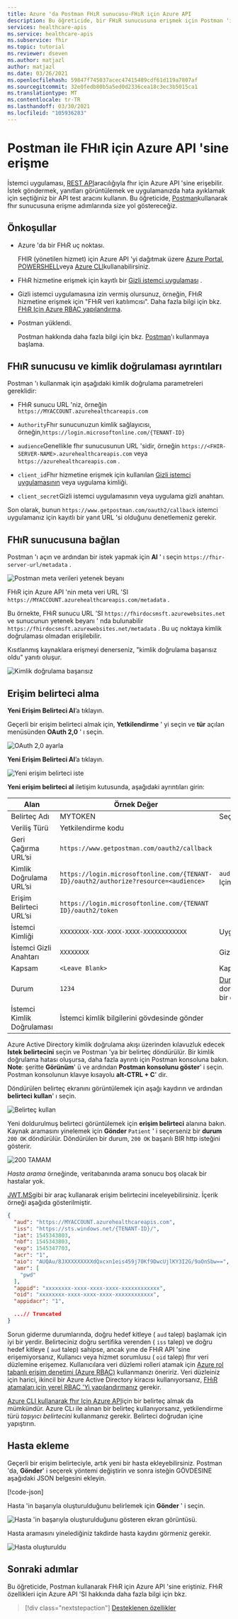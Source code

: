 ```yaml
---
title: Azure 'da Postman FHıR sunucusu-FHıR için Azure API
description: Bu öğreticide, bir FHıR sunucusuna erişmek için Postman 'ı kullanmak için gereken adımları adım adım inceleyeceğiz. Postman, API 'Lere erişen uygulamalarda hata ayıklama için yararlıdır.
services: healthcare-apis
ms.service: healthcare-apis
ms.subservice: fhir
ms.topic: tutorial
ms.reviewer: dseven
ms.author: matjazl
author: matjazl
ms.date: 03/26/2021
ms.openlocfilehash: 59847f745037acec47415489cdf61d119a7807af
ms.sourcegitcommit: 32e0fedb80b5a5ed0d2336cea18c3ec3b5015ca1
ms.translationtype: MT
ms.contentlocale: tr-TR
ms.lasthandoff: 03/30/2021
ms.locfileid: "105936283"
---
```

# <a name="access-azure-api-for-fhir-with-postman"></a>Postman ile FHıR için Azure API 'sine erişme

İstemci uygulaması, [REST API](https://www.hl7.org/fhir/http.html)aracılığıyla fhır için Azure API 'sine erişebilir. İstek göndermek, yanıtları görüntülemek ve uygulamanızda hata ayıklamak için seçtiğiniz bir API test aracını kullanın. Bu öğreticide, [Postman](https://www.getpostman.com/)kullanarak fhır sunucusuna erişme adımlarında size yol göstereceğiz. 

## <a name="prerequisites"></a>Önkoşullar

- Azure 'da bir FHıR uç noktası. 

  FHIR (yönetilen hizmet) için Azure API 'yi dağıtmak üzere [Azure Portal](fhir-paas-portal-quickstart.md), [POWERSHELL](fhir-paas-powershell-quickstart.md)veya [Azure CLI](fhir-paas-cli-quickstart.md)kullanabilirsiniz.

- FHıR hizmetine erişmek için kayıtlı bir [Gizli istemci uygulaması](register-confidential-azure-ad-client-app.md) .
- Gizli istemci uygulamasına izin vermiş olursunuz, örneğin, FHıR hizmetine erişmek için "FHıR veri katılımcısı". Daha fazla bilgi için bkz. [FHıR Için Azure RBAC yapılandırma](./configure-azure-rbac.md).
- Postman yüklendi. 
    
  Postman hakkında daha fazla bilgi için bkz. [Postman](https://www.getpostman.com)'ı kullanmaya başlama.

## <a name="fhir-server-and-authentication-details"></a>FHıR sunucusu ve kimlik doğrulaması ayrıntıları

Postman 'ı kullanmak için aşağıdaki kimlik doğrulama parametreleri gereklidir:

- FHıR sunucu URL 'niz, örneğin `https://MYACCOUNT.azurehealthcareapis.com`

- `Authority`Fhır sunucunuzun kimlik sağlayıcısı, örneğin,`https://login.microsoftonline.com/{TENANT-ID}`

- `audience`Genellikle fhır sunucusunun URL 'sidir, örneğin `https://<FHIR-SERVER-NAME>.azurehealthcareapis.com` veya `https://azurehealthcareapis.com` .

- `client_id`Fhır hizmetine erişmek için kullanılan [Gizli istemci uygulamasının](register-confidential-azure-ad-client-app.md) veya uygulama kimliği.

- `client_secret`Gizli istemci uygulamasının veya uygulama gizli anahtarı.

Son olarak, bunun `https://www.getpostman.com/oauth2/callback` istemci uygulamanız için kayıtlı bir yanıt URL 'si olduğunu denetlemeniz gerekir.

## <a name="connect-to-fhir-server"></a>FHıR sunucusuna bağlan

Postman 'ı açın ve ardından bir istek yapmak için **Al** ' ı seçin `https://fhir-server-url/metadata` .

![Postman meta verileri yetenek beyanı](media/tutorial-postman/postman-metadata.png)

FHıR için Azure API 'nin meta veri URL 'SI `https://MYACCOUNT.azurehealthcareapis.com/metadata` . 

Bu örnekte, FHıR sunucu URL 'SI `https://fhirdocsmsft.azurewebsites.net` ve sunucunun yetenek beyanı ' nda bulunabilir `https://fhirdocsmsft.azurewebsites.net/metadata` . Bu uç noktaya kimlik doğrulaması olmadan erişilebilir.

Kısıtlanmış kaynaklara erişmeyi denerseniz, "kimlik doğrulama başarısız oldu" yanıtı oluşur.

![Kimlik doğrulama başarısız](media/tutorial-postman/postman-authentication-failed.png)

## <a name="obtaining-an-access-token"></a>Erişim belirteci alma
**Yeni Erişim Belirteci Al**’a tıklayın.

Geçerli bir erişim belirteci almak için, **Yetkilendirme** ' yi seçin ve **tür** açılan menüsünden **OAuth 2,0** ' ı seçin.

![OAuth 2,0 ayarla](media/tutorial-postman/postman-select-oauth2.png)

**Yeni Erişim Belirteci Al**’a tıklayın.

![Yeni erişim belirteci iste](media/tutorial-postman/postman-request-token.png)

**Yeni erişim belirteci al** iletişim kutusunda, aşağıdaki ayrıntıları girin:

| Alan                 | Örnek Değer                                                                                                   | Yorum                    |
|-----------------------|-----------------------------------------------------------------------------------------------------------------|----------------------------|
| Belirteç Adı            | MYTOKEN                                                                                                         | Seçtiğiniz bir ad          |
| Veriliş Türü            | Yetkilendirme kodu                                                                                              |                            |
| Geri Çağırma URL’si          | `https://www.getpostman.com/oauth2/callback`                                                                    |                            |
| Kimlik Doğrulama URL’si              | `https://login.microsoftonline.com/{TENANT-ID}/oauth2/authorize?resource=<audience>` | `audience``https://MYACCOUNT.azurehealthcareapis.com`fhır Için Azure API 'si içindir |
| Erişim Belirteci URL’si      | `https://login.microsoftonline.com/{TENANT ID}/oauth2/token`                                                    |                            |
| İstemci Kimliği             | `XXXXXXXX-XXX-XXXX-XXXX-XXXXXXXXXXXX`                                                                           | Uygulama Kimliği             |
| İstemci Gizli Anahtarı         | `XXXXXXXX`                                                                                                      | Gizli anahtar istemci anahtarı          |
| Kapsam | `<Leave Blank>` | Kapsam kullanılmıyor; Bu nedenle, boş bırakılabilir.  
| Durum                 | `1234`     | [Durum](https://learning.postman.com/docs/sending-requests/authorization/) , siteler arası istek sahteciliği engellemek için donuk bir değerdir. İsteğe bağlıdır ve ' 1234 ' gibi rastgele bir değer alabilir.                           |
| İstemci Kimlik Doğrulaması | İstemci kimlik bilgilerini gövdesinde gönder                                                                                 |                 

Azure Active Directory kimlik doğrulama akışı üzerinden kılavuzluk edecek **Istek belirtecini** seçin ve Postman 'ya bir belirteç döndürülür. Bir kimlik doğrulama hatası oluşursa, daha fazla ayrıntı için Postman konsoluna bakın. **Note**: şeritte **Görünüm**' ü ve ardından **Postman konsolunu göster**' i seçin. Postman konsolunun klavye kısayolu **alt-CTRL + C**' dir.

Döndürülen belirteç ekranını görüntülemek için aşağı kaydırın ve ardından **belirteci kullan**' ı seçin.

![Belirteç kullan](media/tutorial-postman/postman-use-token.png)

Yeni doldurulmuş belirteci görüntülemek için **erişim belirteci** alanına bakın. Kaynak aramasını yinelemek için **Gönder** `Patient` ' i seçerseniz bir **durum** `200 OK` döndürülür. Döndürülen bir durum, `200 OK` başarılı BIR http isteğini gösterir.

![200 TAMAM](media/tutorial-postman/postman-200-OK.png)

*Hasta arama* örneğinde, veritabanında arama sonucu boş olacak bir hastalar yok.

[JWT.MS](https://jwt.ms)gibi bir araç kullanarak erişim belirtecini inceleyebilirsiniz. İçerik örneği aşağıda gösterilmiştir.

```json
{
  "aud": "https://MYACCOUNT.azurehealthcareapis.com",
  "iss": "https://sts.windows.net/{TENANT-ID}/",
  "iat": 1545343803,
  "nbf": 1545343803,
  "exp": 1545347703,
  "acr": "1",
  "aio": "AUQAu/8JXXXXXXXXXdQxcxn1eis459j70Kf9DwcUjlKY3I2G/9aOnSbw==",
  "amr": [
    "pwd"
  ],
  "appid": "xxxxxxxx-xxxx-xxxx-xxxx-xxxxxxxxxxxx",
  "oid": "xxxxxxxx-xxxx-xxxx-xxxx-xxxxxxxxxxxx",
  "appidacr": "1",

  ...// Truncated
}
```

Sorun giderme durumlarında, doğru hedef kitleye ( `aud` talep) başlamak için iyi bir yerdir. Belirteciniz doğru sertifika verenden ( `iss` talep) ve doğru hedef kitleye ( `aud` talep) sahipse, ancak yıne de FHıR API 'sine erişemiyorsanız, Kullanıcı veya hizmet sorumlusu ( `oid` talep) fhır veri düzlemine erişemez. Kullanıcılara veri düzlemi rolleri atamak için [Azure rol tabanlı erişim denetimi (Azure RBAC)](configure-azure-rbac.md) kullanmanızı öneririz. Veri düzleiniz için harici, ikincil bir Azure Active Directory kiracısı kullanıyorsanız, [FHıR atamaları için yerel RBAC 'Yi yapılandırmanız](configure-local-rbac.md) gerekir.

[Azure CLI kullanarak fhır Için Azure API](get-healthcare-apis-access-token-cli.md)için bir belirteç almak da mümkündür. Azure CLı ile alınan bir belirteç kullanıyorsanız, yetkilendirme türü *taşıyıcı belirtecini* kullanmanız gerekir. Belirteci doğrudan içine yapıştırın.

## <a name="inserting-a-patient"></a>Hasta ekleme

Geçerli bir erişim belirteciyle, artık yeni bir hasta ekleyebilirsiniz. Postman 'da, **Gönder**' i seçerek yöntemi değiştirin ve sonra isteğin GÖVDESINE aşağıdaki JSON belgesini ekleyin.

[!code-json[](../samples/sample-patient.json)]

Hasta 'in başarıyla oluşturulduğunu belirlemek için **Gönder** ' i seçin.

![Hasta 'in başarıyla oluşturulduğunu gösteren ekran görüntüsü.](media/tutorial-postman/postman-patient-created.png)

Hasta aramasını yinelediğiniz takdirde hasta kaydını görmeniz gerekir.

![Hasta oluşturuldu](media/tutorial-postman/postman-patient-found.png)

## <a name="next-steps"></a>Sonraki adımlar

Bu öğreticide, Postman kullanarak FHıR için Azure API 'sine eriştiniz. FHıR özellikleri için Azure API 'SI hakkında daha fazla bilgi için bkz.
 
>[!div class="nextstepaction"]
>[Desteklenen özellikler](fhir-features-supported.md)

